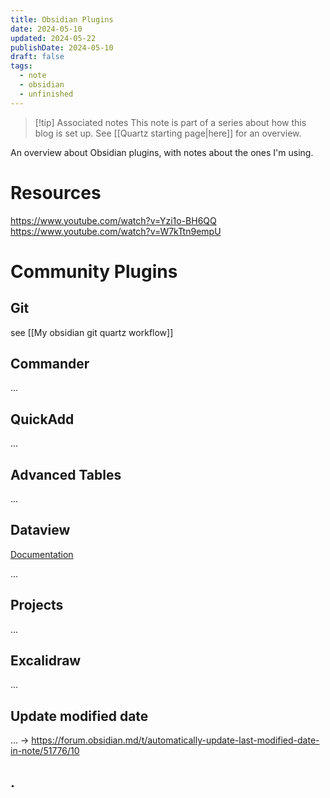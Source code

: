 ```yaml
---
title: Obsidian Plugins
date: 2024-05-10
updated: 2024-05-22
publishDate: 2024-05-10
draft: false
tags:
  - note
  - obsidian
  - unfinished
---
```


> [!tip] Associated notes
> This note is part of a series about how this blog is set up.
> See [[Quartz starting page|here]] for an overview.

An overview about Obsidian plugins, with notes about the ones I'm using.

# Resources

https://www.youtube.com/watch?v=Yzi1o-BH6QQ
https://www.youtube.com/watch?v=W7kTtn9empU

# Community Plugins

## Git

see [[My obsidian git quartz workflow]]

## Commander

...

## QuickAdd

...

## Advanced Tables

...

## Dataview

[Documentation](https://blacksmithgu.github.io/obsidian-dataview/)

...

## Projects

...

## Excalidraw

...

## Update modified date

... -> https://forum.obsidian.md/t/automatically-update-last-modified-date-in-note/51776/10

## .